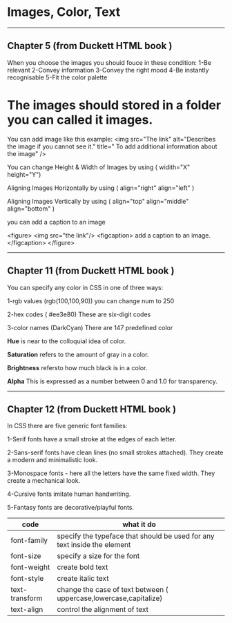#  Images, Color, Text
----------------------
## Chapter 5 (from Duckett HTML book )

When you choose the images you shouid fouce in these condition:
1-Be relevant
2-Convey information
3-Convey the right mood
4-Be instantly recognisable
5-Fit the color palette

# The images should stored in a folder you can called it images.

You can add image like this example:
\<img src="The link" alt="Describes the image if you cannot see it." title=" To add additional information about the image" />

You can change Height & Width of Images by using ( widith="X" height="Y")

Aligning Images Horizontally by using ( align="right"  align="left" )

 Aligning Images Vertically by using (  align="top"  align="middle"  align="bottom" )
 
 you can add a caption to an image
 
 \<figure> \<img src="the link"/> 
 \<figcaption> add a caption to an image.
 \</figcaption> 
 \</figure>
 
 ----------------------
## Chapter 11 (from Duckett HTML book )

You can specify any color in CSS in one of three ways:

1-rgb values (rgb(100,100,90)) you can change num to 250

2-hex codes ( #ee3e80) These are six-digit codes

3-color names (DarkCyan) There are 147 predefined color

**Hue** is near to the colloquial idea of color.

**Saturation** refers to the amount of gray in a color. 

**Brightness** refersto how much black is in a color.

**Alpha** This is expressed as a number between 0 and 1.0 for transparency.

 ----------------------
## Chapter 12 (from Duckett HTML book )

In CSS there are five generic font families:

1-Serif fonts have a small stroke at the edges of each letter. 

2-Sans-serif fonts have clean lines (no small strokes attached). They create a modern and minimalistic look.

3-Monospace fonts - here all the letters have the same fixed width. They create a mechanical look. 

4-Cursive fonts imitate human handwriting.

5-Fantasy fonts are decorative/playful fonts.


code          | what it do
-----         |---------
font-family   |specify the typeface that should be used for any text inside the element
font-size     |specify a size for the font
font-weight   |create bold text
font-style    |create italic text
text-transform|change the case of text between ( uppercase,lowercase,capitalize) 
text-align    |control the alignment of text













